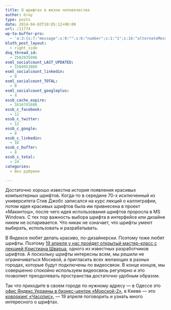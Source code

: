 ```yaml
---
title: О шрифтах в жизни человечества
author: Gray
type: posts
date: 2014-04-03T10:05:12+00:00
url: /11774
wp-to-buffer-pro:
  - 'a:3:{s:7:"message";s:0:"";s:6:"number";s:1:"1";s:16:"alternateMessage";s:0:"";}'
bluth_post_layout:
  - right_side
dsq_thread_id:
  - 2582935096
esml_socialcount_LAST_UPDATED:
  - 1504953869
esml_socialcount_linkedin:
  - 8
esml_socialcount_TOTAL:
  - 8
esml_socialcount_googleplus:
  - 4
essb_cache_expire:
  - 1616701606
essb_c_facebook:
  - 12
essb_c_twitter:
  - 12
essb_c_google:
  - 8
essb_c_linkedin:
  - 16
essb_c_buffer:
  - 8
essb_c_total:
  - 24
categories:
  - Без рубрики

---
```








Достаточно хорошо известна история появления красивых компьютерных шрифтов. Когда-то в середине 70-х исключенный из университета Стив Джобс записался на курс лекций о каллиграфии, потом идея красивых шрифтов была им привнесена в проект &#171;Макинтош&#187;, после чего идея использования шрифтов проросла в MS Windows. С тех пор важность выбора шрифта в интерфейсе или дизайне никем не оспаривается. Что никак не означает, что шрифты умеют выбирать, использовать и разрабатывать.

В Яндексе любят делать красиво, по-дизайнерски. Поэтому тоже любят шрифты. Поэтому <a href="http://tech.yandex.ru/events/meetings/schwartz-19apr/" target="_blank">19 апреля у нас пройдет открытый мастер-класс с лекцией Кристиана Шварца</a>, одного из известных разработчиков шрифтов. А поскольку шрифты интересны всем, мы решили не ограничиваться Москвой, а пригласить всех желающих в разных городах, которые будут подключены по видеосвязи. В конце концов, мы совершенно спокойно используем видеосвязь регулярно и это позволяет преодолевать пространства достаточно удобным образом.

Так что приходите в своем городе по нужному адресу — в Одессе это <a href="http://company.yandex.ru/contacts/odessa/" target="_blank">офис Яндекс.Украины в бизнес-центре &#171;Морской-2&#187;</a>, в Киеве — это <a href="http://www.chasopys.ua/" target="_blank">коворкинг &#171;Часопис&#187;</a>, — 19 апреля поговорить и узнать много интересного о шрифтах.